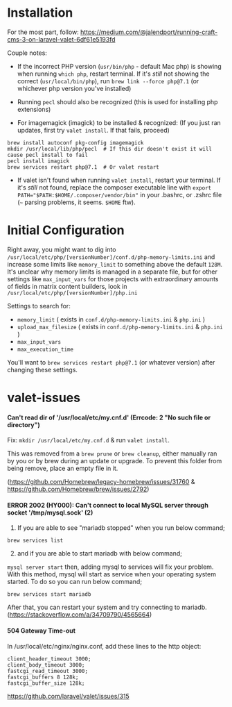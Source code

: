# Installation

For the most part, follow: 
https://medium.com/@jalendport/running-craft-cms-3-on-laravel-valet-6df61e5193fd

Couple notes:
 - If the incorrect PHP version (`usr/bin/php` - default Mac php) is showing when running `which php`, restart terminal. If it's _still_ not showing the correct (`usr/local/bin/php`), run `brew link --force php@7.1` (or whichever php version you've installed)
 
- Running `pecl` should also be recognized (this is used for installing php extensions)

- For imagemagick (imagick) to be installed & recognized:
(If you just ran updates, first try `valet install`. If that fails, proceed)

```
brew install autoconf pkg-config imagemagick
mkdir /usr/local/lib/php/pecl  # If this dir doesn't exist it will cause pecl install to fail
pecl install imagick
brew services restart php@7.1  # Or valet restart
```
 
- If valet isn't found when running `valet install`, restart your terminal. If it's _still_ not found, replace the composer executable line with `export PATH="$PATH:$HOME/.composer/vendor/bin"` in your .bashrc, or .zshrc file (`~` parsing problems, it seems. `$HOME` ftw).

# Initial Configuration

Right away, you might want to dig into `/usr/local/etc/php/[versionNumber]/conf.d/php-memory-limits.ini` and increase some limits like `memory_limit` to something above the default `128M`. It's unclear why memory limits is managed in a separate file, but for other settings like `max_input_vars` for those projects with extraordinary amounts of fields in matrix content builders, look in `/usr/local/etc/php/[versionNumber]/php.ini`

Settings to search for:

- `memory_limit` ( exists in `conf.d/php-memory-limits.ini` & `php.ini` )
- `upload_max_filesize` ( exists in `conf.d/php-memory-limits.ini` & `php.ini` )
- `max_input_vars`
- `max_execution_time`

You'll want to `brew services restart php@7.1` (or whatever version) after changing these settings.

# valet-issues

#### Can't read dir of '/usr/local/etc/my.cnf.d' (Errcode: 2 "No such file or directory")

Fix: `mkdir /usr/local/etc/my.cnf.d` & run `valet install`.

This was removed from a `brew prune` or `brew cleanup`, either manually ran by you or by brew during an update or upgrade. To prevent this folder from being remove, place an empty file in it.

(https://github.com/Homebrew/legacy-homebrew/issues/31760 & https://github.com/Homebrew/brew/issues/2792)


#### ERROR 2002 (HY000): Can't connect to local MySQL server through socket '/tmp/mysql.sock' (2)

1. If you are able to see "mariadb stopped" when you run below command;

`brew services list`

2. and if you are able to start mariadb with below command;

`mysql server start`
then, adding mysql to services will fix your problem. With this method, mysql will start as service when your operating system started. To do so you can run below command;

`brew services start mariadb`

After that, you can restart your system and try connecting to mariadb.
(https://stackoverflow.com/a/34709790/4565664)

#### 504 Gateway Time-out

In /usr/local/etc/nginx/nginx.conf, add these lines to the http object: 
```
client_header_timeout 3000;
client_body_timeout 3000;
fastcgi_read_timeout 3000;
fastcgi_buffers 8 128k;
fastcgi_buffer_size 128k;
```
https://github.com/laravel/valet/issues/315
